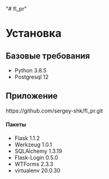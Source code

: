 "# fl_pr"

<h1>Установка</h1>
  <h2>Базовые требования</h2>
  <ul>
    <li>Python 3.8.5</li>
    <li>Postgresql 12</li>
  </ul>
  <h2>Приложение</h2>
    https://github.com/sergey-shk/fl_pr.git
    <h4>Пакеты</h4>
      <ul>
        <li>Flask 1.1.2</li>
        <li>Werkzeug 1.0.1</li>
        <li>SQLAlchemy 1.3.19</li>
        <li>Flask-Login 0.5.0</li>
        <li>WTForms 2.3.3</li>
        <li>virtualenv 20.0.30</li>
      </ul>
